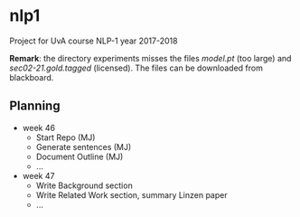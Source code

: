 # nlp1
Project for UvA course NLP-1 year 2017-2018

__Remark__: the directory experiments misses the files _model.pt_ (too large) and _sec02-21.gold.tagged_ (licensed). The files can be downloaded from blackboard.

## Planning
* week 46
  * Start Repo (MJ)
  * Generate sentences (MJ)
  * Document Outline (MJ)
  * ...
* week 47
  * Write Background section 
  * Write Related Work section, summary Linzen paper  
  * ...


